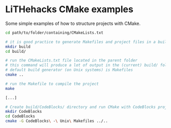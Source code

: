 # LiTHehacks CMake examples

Some simple examples of how to structure projects with CMake.

```bash
cd path/to/folder/containing/CMakeLists.txt

# it is good practice to generate Makefiles and project files in a build/ folder
mkdir build
cd build/

# run the CMakeLists.txt file located in the parent folder
# this command will produce a lot of output in the (current) build/ folder
# default build generator (on Unix systems) is Makefiles
cmake ..

# run the Makefile to compile the project
make

[...]

# Create build/CodeBlocks/ directory and run CMake with CodeBlocks project file generator
mkdir CodeBlocks
cd CodeBlocks
cmake -G CodeBlocks\ -\ Unix\ Makefiles ../..
```